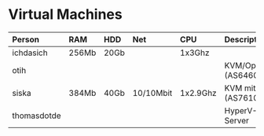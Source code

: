 # Virtual Machines

| Person        | RAM   | HDD  | Net       | CPU      | Description                       |
|:------------- |:----- |:---- |:--------- |:-------- |:--------------------- |
| ichdasich     | 256Mb | 20Gb |           | 1x3Ghz   |
| otih          |       |      |           |          | KVM/OpenVZ (AS64608)
| siska         | 384Mb | 40Gb | 10/10Mbit | 1x2.9Ghz | KVM mit VNC (AS76103)
| thomasdotde   |       |      |           |          | HyperV-Server